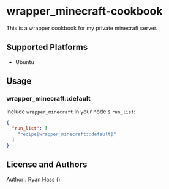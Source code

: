 # wrapper_minecraft-cookbook

This is a wrapper cookbook for my private minecraft server.

## Supported Platforms

- Ubuntu

## Usage

### wrapper_minecraft::default

Include `wrapper_minecraft` in your node's `run_list`:

```json
{
  "run_list": [
    "recipe[wrapper_minecraft::default]"
  ]
}
```

## License and Authors

Author:: Ryan Hass (<ryan at invalidchecksum d ot ne t>)
